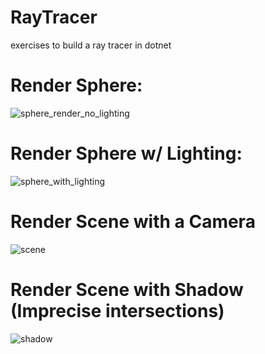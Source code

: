 # RayTracer
exercises to build a ray tracer in dotnet

# Render Sphere:
![sphere_render_no_lighting](https://github.com/george-scott-code/RayTracer/assets/58210766/3e901760-bb2c-4488-a424-ad301ba74784)


# Render Sphere w/ Lighting:
![sphere_with_lighting](https://github.com/george-scott-code/RayTracer/assets/58210766/97b4801b-cb87-4f40-b937-eeda0d89e0b5)


# Render Scene with a Camera
![scene](https://github.com/george-scott-code/RayTracer/assets/58210766/e1ad28c6-fa55-43d1-afd8-e758989bbefc)

# Render Scene with Shadow (Imprecise intersections)
![shadow](https://github.com/george-scott-code/RayTracer/assets/58210766/b0428b4f-5dd5-49fc-abfc-18ad9410cc50)
